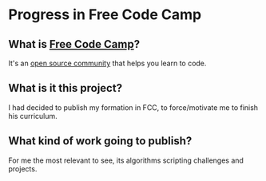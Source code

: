 # Progress in Free Code Camp

## What is [Free Code Camp](https://www.freecodecamp.com/about)?
It's an [open source community](https://github.com/freecodecamp) that helps you learn to code.

## What is it this project?
I had decided to publish my formation in FCC, to force/motivate me to finish his curriculum. 

## What kind of work going to publish?
For me the most relevant to see, its algorithms scripting challenges and projects.
